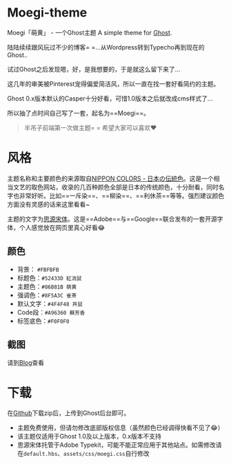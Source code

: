 # Moegi-theme
Moegi「萌黄」 - 一个Ghost主题
A simple theme for [Ghost](http://github.com/tryghost/ghost/).

陆陆续续跟风玩过不少的博客= =...从Wordpress转到Typecho再到现在的Ghost..

试过Ghost之后发现嗯，好，是我想要的，于是就这么留下来了...

这几年的审美被Pinterest宠得偏爱简洁风，所以一直在找一套好看简约的主题。

Ghost 0.x版本默认的Casper十分好看，可惜1.0版本之后就改成cms样式了...

所以抽了点时间自己写了一套，起名为==Moegi==。

> 半吊子前端第一次做主题= = 希望大家可以喜欢❤

# 风格

主题名称和主要颜色的来源取自[NIPPON COLORS - 日本の伝統色](http://nipponcolors.com)。这是一个相当文艺的取色网站，收录的几百种颜色全部是日本的传统颜色，十分耐看，同时名字也非常好听。比如==一斥染==、==柳染==、==利休茶==等等。强烈建议颜色方面没有灵感的话来这里看看~

主题的文字为[思源宋体](https://source.typekit.com/source-han-serif/cn/)。这是==Adobe==与==Google==联合发布的一套开源字体，个人感觉放在网页里真心好看😂

## 颜色

* 背景： `#FBFBFB`
* 标题色：`#52433D 紅消鼠`
* 主题色：`#86B81B 萌黄`
* 强调色：`#8F5A3C 雀茶`
* 默认文字：`#4F4F48 丼鼠`
* Code段：`#A96360 蘇芳香`
* 标签底色：`#F0F0F0`

## 截图
请到[Blog](https://blog.ddiu.site/moegi-theme)查看

# 下载
在[Github](https://github.com/ddiu8081/Moegi-theme)下载zip后，上传到Ghost后台即可。

* 主题免费使用，但请勿修改底部版权信息（虽然颜色已经调得快看不见了😂）
* 该主题仅适用于Ghost 1.0及以上版本，0.x版本不支持
* 思源宋体托管于Adobe Typekit，可能不能正常应用于其他站点。如需修改请在`default.hbs`、`assets/css/moegi.css`自行修改